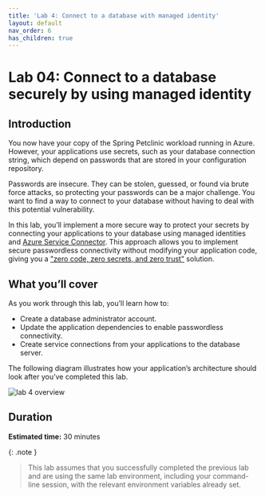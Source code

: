 ```yaml
---
title: 'Lab 4: Connect to a database with managed identity'
layout: default
nav_order: 6
has_children: true
---
```


# Lab 04: Connect to a database securely by using managed identity

## Introduction

You now have your copy of the Spring Petclinic workload running in Azure. However, your applications use secrets, such as your database connection string, which depend on passwords that are stored in your configuration repository.

Passwords are insecure. They can be stolen, guessed, or found via brute force attacks, so protecting your passwords can be a major challenge. You want to find a way to connect to your database without having to deal with this potential vulnerability.

In this lab, you’ll implement a more secure way to protect your secrets by connecting your applications to your database using managed identities and [Azure Service Connector](https://learn.microsoft.com/azure/service-connector/overview). This approach allows you to implement secure passwordless connectivity without modifying your application code, giving you  a ["zero code, zero secrets, and zero trust"](https://learn.microsoft.com/azure/developer/intro/passwordless-overview) solution.

## What you’ll cover

As you work through this lab, you’ll learn how to:

-   Create a database administrator account.
-   Update the application dependencies to enable passwordless connectivity.
-   Create service connections from your applications to the database server.

The following diagram illustrates how your application’s architecture should look after you’ve completed this lab.

![lab 4 overview](../../images/acalab4.png)

## Duration

**Estimated time:** 30 minutes

{: .note }
> This lab assumes that you successfully completed the previous lab and are using the same lab environment, including your command-line session, with the relevant environment variables already set.
